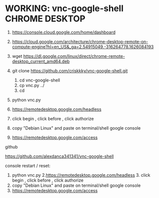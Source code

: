 # WORKING: vnc-google-shell CHROME DESKTOP

  1. https://console.cloud.google.com/home/dashboard
  
  2. https://cloud.google.com/architecture/chrome-desktop-remote-on-compute-engine?hl=en_US&_ga=2.54915049.-316264778.1626084193
  
  3. wget https://dl.google.com/linux/direct/chrome-remote-desktop_current_amd64.deb

  4. git clone https://github.com/criskkky/vnc-google-shell.git
     
     1. cd vnc-google-shell 
     2. cp vnc.py ../
     3. cd

  5. python vnc.py

  6. https://remotedesktop.google.com/headless

  7. click begin , click before , click authorize
  
  8. copy "Debian Linux" and paste on terminal/shell google console

  9. https://remotedesktop.google.com/access








 github

https://github.com/alexdanca341341/vnc-google-shell


console restart / reset:

1. python vnc.py
2.https://remotedesktop.google.com/headless 3. click begin , click before , click authorize
4. copy "Debian Linux" and paste on terminal/shell google console
5. https://remotedesktop.google.com/access

